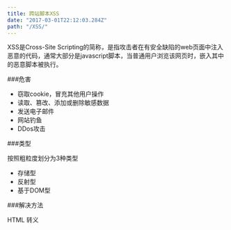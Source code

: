 ```yaml
---
title: 跨站脚本XSS
date: "2017-03-01T22:12:03.284Z"
path: "/XSS/"
---
```


XSS是Cross-Site Scripting的简称，是指攻击者在有安全缺陷的web页面中注入恶意的代码，通常大部分是javascript脚本，当普通用户浏览该网页时，嵌入其中的恶意脚本被执行。

###危害

- 窃取cookie，冒充其他用户操作
- 读取、篡改、添加或删除敏感数据
- 发送电子邮件
- 网站钓鱼
- DDos攻击

###类型

按照粗粒度划分为3种类型
- 存储型
- 反射型
- 基于DOM型

###解决方法

HTML 转义